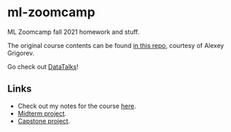 # ml-zoomcamp
ML Zoomcamp fall 2021 homework and stuff.

The original course contents can be found [in this repo](https://github.com/alexeygrigorev/mlbookcamp-code/tree/master/course-zoomcamp), courtesy of Alexey Grigorev.

Go check out [DataTalks](https://datatalks.club/)!

## Links

* Check out my notes for the course [here](notes/).
* [Midterm project](07_midterm_project/).
* [Capstone project](12_project/).